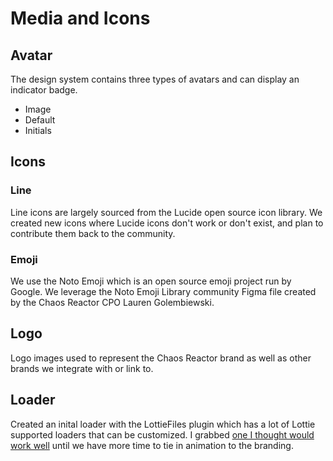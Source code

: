# Media and Icons
## Avatar
The design system contains three types of avatars and can display an indicator badge.
* Image
* Default
* Initials
## Icons
### Line
Line icons are largely sourced from the Lucide open source icon library. We created new icons where Lucide icons don't work or don't exist, and plan to contribute them back to the community.
### Emoji
We use the Noto Emoji which is an open source emoji project run by Google. We leverage the Noto Emoji Library community Figma file created by the Chaos Reactor CPO Lauren Golembiewski. 
## Logo
Logo images used to represent the Chaos Reactor brand as well as other brands we integrate with or link to.
## Loader
Created an inital loader with the LottieFiles plugin which has a lot of Lottie supported loaders that can be customized. I grabbed [one I thought would work well](https://lottiefiles.com/99084-circle-loader) until we have more time to tie in animation to the branding. 
